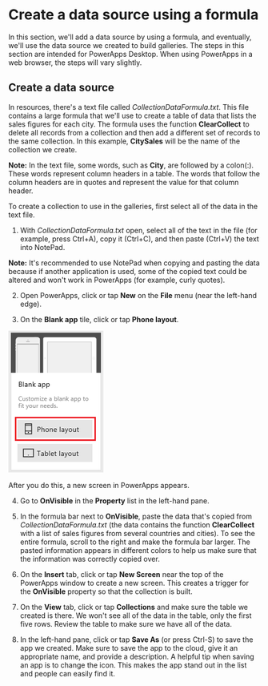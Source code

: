 <properties
   pageTitle="Create a data source by using a formula | Microsoft PowerApps"
   description="Build a data source using only a formula and, later, use the data source to build galleries."
   services=""
   suite="powerapps"
   documentationCenter="na"
   authors="v-subohe"
   manager="anneta"
   editor=""
   tags=""/>

<tags
   ms.service="powerapps"
   ms.devlang="na"
   ms.topic="get-started-article"
   ms.tgt_pltfrm="na"
   ms.workload="na"
   ms.date="05/15/2017"
   ms.author="v-subohe"/>

# Create a data source using a formula
In this section, we'll add a data source by using a formula, and eventually, we'll use the data source we created to build galleries. The steps in this section are intended for PowerApps Desktop. When using PowerApps in a web browser, the steps will vary slightly.

## Create a data source
<!--Add a link to the resources text file here with the link on the word 'resources' in 1st sentence -->
In resources, there's a text file called *CollectionDataFormula.txt*. This file contains a large formula that we'll use to create a table of data that lists the sales figures for each city. The formula uses the function **ClearCollect** to delete all records from a collection and then add a different set of records to the same collection. In this example, **CitySales** will be the name of the collection we create.

**Note:** In the text file, some words, such as **City**, are followed by a colon(:). These words represent column headers in a table. The words that follow the column headers are in quotes and represent the value for that column header.

To create a collection to use in the galleries, first select all of the data in the text file.

1. With *CollectionDataFormula.txt* open, select all of the text in the file (for example, press Ctrl+A), copy it (Ctrl+C), and then paste (Ctrl+V) the text into NotePad.

  **Note:** It's recommended to use NotePad when copying and pasting the data because if another application is used, some of the copied text could be altered and won't work in PowerApps (for example, curly quotes).

2. Open PowerApps, click or tap **New** on the **File** menu (near the left-hand edge).

3. On the **Blank app** tile, click or tap **Phone layout**.

  ![Insert drop-down](./media/learning-create-data-source/blank-app.png)

  After you do this, a new screen in PowerApps appears.

4. Go to **OnVisible** in the **Property** list in the left-hand pane.

5. In the formula bar next to **OnVisible**, paste the data that's copied from *CollectionDataFormula.txt* (the data contains the function **ClearCollect** with a list of sales figures from several countries and cities). To see the entire formula, scroll to the right and make the formula bar larger. The pasted information appears in different colors to help us make sure that the information was correctly copied over.

6. On the **Insert** tab, click or tap **New Screen** near the top of the PowerApps window to create a new screen. This creates a trigger for the **OnVisible** property so that the collection is built.

7. On the **View** tab, click or tap **Collections** and make sure the table we created is there. We won't see all of the data in the table, only the first five rows. Review the table to make sure we have all of the data.

8. In the left-hand pane, click or tap **Save As** (or press Ctrl-S) to save the app we created. Make sure to save the app to the cloud, give it an appropriate name, and provide a description. A helpful tip when saving an app is to change the icon. This makes the app stand out in the list and people can easily find it.

<!--Audrie ends the video by not saving the app, and she starts the next video by having you save the app created in the first video. I thought it would be best to include a step here on saving your app -->
